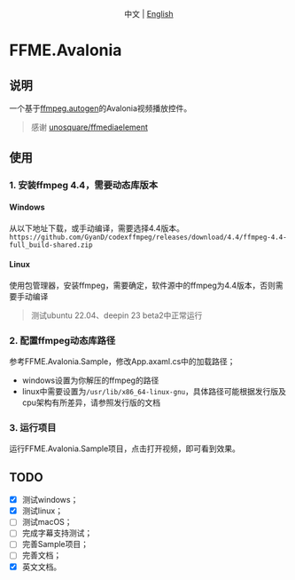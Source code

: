 <p align="center">中文 | <a href="Readme.en.md">English</a></p>

# FFME.Avalonia

## 说明

一个基于[ffmpeg.autogen](https://github.com/Ruslan-B/FFmpeg.AutoGen)的Avalonia视频播放控件。
> 感谢 [unosquare/ffmediaelement](https://github.com/unosquare/ffmediaelement)


## 使用

### 1. 安装ffmpeg 4.4，需要动态库版本

#### Windows

从以下地址下载，或手动编译，需要选择4.4版本。
`https://github.com/GyanD/codexffmpeg/releases/download/4.4/ffmpeg-4.4-full_build-shared.zip`

#### Linux

使用包管理器，安装ffmpeg，需要确定，软件源中的ffmpeg为4.4版本，否则需要手动编译
> 测试ubuntu 22.04、deepin 23 beta2中正常运行

### 2. 配置ffmpeg动态库路径

参考FFME.Avalonia.Sample，修改App.axaml.cs中的加载路径；
   - windows设置为你解压的ffmpeg的路径
   - linux中需要设置为`/usr/lib/x86_64-linux-gnu`，具体路径可能根据发行版及cpu架构有所差异，请参照发行版的文档

### 3. 运行项目

运行FFME.Avalonia.Sample项目，点击打开视频，即可看到效果。



## TODO

- [x] 测试windows；
- [x] 测试linux；
- [ ] 测试macOS；
- [ ] 完成字幕支持测试；
- [ ] 完善Sample项目；
- [ ] 完善文档；
- [x] 英文文档。